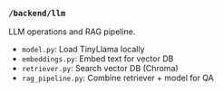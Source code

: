 ### `/backend/llm`

LLM operations and RAG pipeline.

* `model.py`: Load TinyLlama locally
* `embeddings.py`: Embed text for vector DB
* `retriever.py`: Search vector DB (Chroma)
* `rag_pipeline.py`: Combine retriever + model for QA
